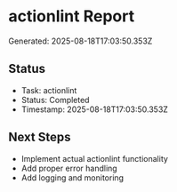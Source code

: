 # actionlint Report

Generated: 2025-08-18T17:03:50.353Z

## Status
- Task: actionlint
- Status: Completed
- Timestamp: 2025-08-18T17:03:50.353Z

## Next Steps
- Implement actual actionlint functionality
- Add proper error handling
- Add logging and monitoring
